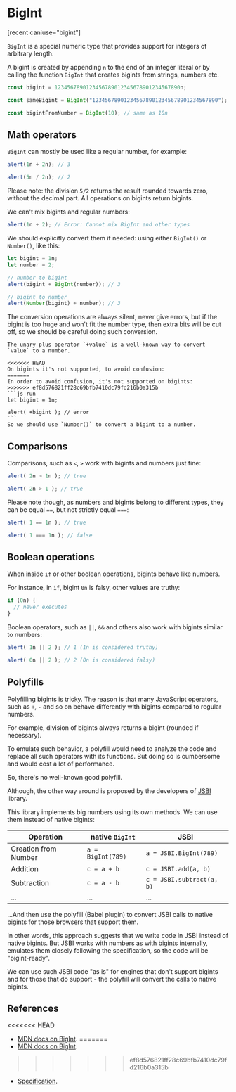 # BigInt

[recent caniuse="bigint"]

`BigInt` is a special numeric type that provides support for integers of arbitrary length.

A bigint is created by appending `n` to the end of an integer literal or by calling the function `BigInt` that creates bigints from strings, numbers etc.

```js
const bigint = 1234567890123456789012345678901234567890n;

const sameBigint = BigInt("1234567890123456789012345678901234567890");

const bigintFromNumber = BigInt(10); // same as 10n
```

## Math operators

`BigInt` can mostly be used like a regular number, for example:

```js run
alert(1n + 2n); // 3

alert(5n / 2n); // 2
```

Please note: the division `5/2` returns the result rounded towards zero, without the decimal part. All operations on bigints return bigints.

We can't mix bigints and regular numbers:

```js run
alert(1n + 2); // Error: Cannot mix BigInt and other types
```

We should explicitly convert them if needed: using either `BigInt()` or `Number()`, like this:

```js run
let bigint = 1n;
let number = 2;

// number to bigint
alert(bigint + BigInt(number)); // 3

// bigint to number
alert(Number(bigint) + number); // 3
```

The conversion operations are always silent, never give errors, but if the bigint is too huge and won't fit the number type, then extra bits will be cut off, so we should be careful doing such conversion.

````smart header="The unary plus is not supported on bigints"
The unary plus operator `+value` is a well-known way to convert `value` to a number.

<<<<<<< HEAD
On bigints it's not supported, to avoid confusion:
=======
In order to avoid confusion, it's not supported on bigints:
>>>>>>> ef8d576821ff28c69bfb7410dc79fd216b0a315b
```js run
let bigint = 1n;

alert( +bigint ); // error
```
So we should use `Number()` to convert a bigint to a number.
````

## Comparisons

Comparisons, such as `<`, `>` work with bigints and numbers just fine:

```js run
alert( 2n > 1n ); // true

alert( 2n > 1 ); // true
```

Please note though, as numbers and bigints belong to different types, they can be equal `==`, but not strictly equal `===`:

```js run
alert( 1 == 1n ); // true

alert( 1 === 1n ); // false
```

## Boolean operations

When inside `if` or other boolean operations, bigints behave like numbers.

For instance, in `if`, bigint `0n` is falsy, other values are truthy:

```js run
if (0n) {
  // never executes
}
```

Boolean operators, such as `||`, `&&` and others also work with bigints similar to numbers:

```js run
alert( 1n || 2 ); // 1 (1n is considered truthy)

alert( 0n || 2 ); // 2 (0n is considered falsy)
```

## Polyfills

Polyfilling bigints is tricky. The reason is that many JavaScript operators, such as `+`, `-` and so on behave differently with bigints compared to regular numbers.

For example, division of bigints always returns a bigint (rounded if necessary).

To emulate such behavior, a polyfill would need to analyze the code and replace all such operators with its functions. But doing so is cumbersome and would cost a lot of performance.

So, there's no well-known good polyfill.

Although, the other way around is proposed by the developers of [JSBI](https://github.com/GoogleChromeLabs/jsbi) library.

This library implements big numbers using its own methods. We can use them instead of native bigints:

| Operation | native `BigInt` | JSBI |
|-----------|-----------------|------|
| Creation from Number | `a = BigInt(789)` | `a = JSBI.BigInt(789)` |
| Addition | `c = a + b` | `c = JSBI.add(a, b)` |
| Subtraction	| `c = a - b` | `c = JSBI.subtract(a, b)` |
| ... | ... | ... |

...And then use the polyfill (Babel plugin) to convert JSBI calls to native bigints for those browsers that support them.

In other words, this approach suggests that we write code in JSBI instead of native bigints. But JSBI works with numbers as with bigints internally, emulates them closely following the specification, so the code will be "bigint-ready".

We can use such JSBI code "as is" for engines that don't support bigints and for those that do support - the polyfill will convert the calls to native bigints.

## References

<<<<<<< HEAD
- [MDN docs on BigInt](https://developer.mozilla.org/en-US/docs/Web/JavaScript/Reference/Global_Objects/BigInt).
=======
- [MDN docs on BigInt](mdn:/JavaScript/Reference/Global_Objects/BigInt).
>>>>>>> ef8d576821ff28c69bfb7410dc79fd216b0a315b
- [Specification](https://tc39.es/ecma262/#sec-bigint-objects).
